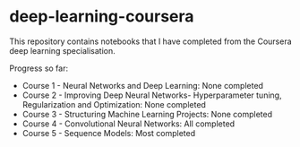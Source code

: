 # deep-learning-coursera
This repository contains notebooks that I have completed from the Coursera deep learning specialisation.

Progress so far:
- Course 1 - Neural Networks and Deep Learning: None completed
- Course 2 - Improving Deep Neural Networks- Hyperparameter tuning, Regularization and Optimization: None completed
- Course 3 - Structuring Machine Learning Projects: None completed
- Course 4 - Convolutional Neural Networks: All completed
- Course 5 - Sequence Models: Most completed
